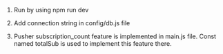 1. Run by using 
    npm run dev

2. Add connection string in config/db.js file

3. Pusher subscription_count feature is implemented in main.js file. Const named totalSub is used to implement this feature there.